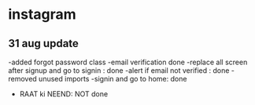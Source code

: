 # instagram
## 31 aug update
-added forgot password class
-email verification done
-replace all screen after signup and go to signin : done
-alert if email not verified : done
-removed unused imports
-signin and go to home: done
- RAAT ki NEEND: NOT done


